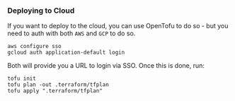 ### Deploying to Cloud 

If you want to deploy to the cloud, you can use OpenTofu to do so - but you need to auth with both `AWS` and `GCP` to do so. 
```
aws configure sso
gcloud auth application-default login

```

Both will provide you a URL to login via SSO. Once this is done, run:

```
tofu init
tofu plan -out .terraform/tfplan
tofu apply ".terraform/tfplan"
```